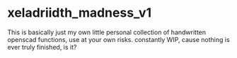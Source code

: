 # xeladriidth_madness_v1
This is basically just my own little personal collection of handwritten openscad functions, use at your own risks. constantly WIP, cause nothing is ever truly finished, is it?
